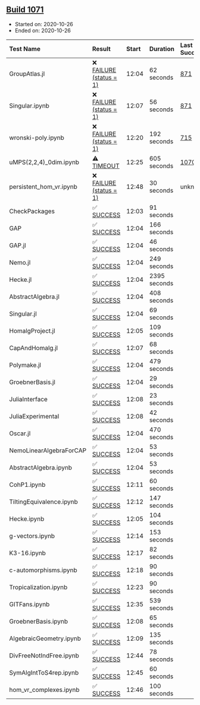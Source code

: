 ## [Build 1071](https://oscarci.mathematik.uni-kl.de/job/oscar-stable/1071/)

* Started on: 2020-10-26
* Ended on: 2020-10-26

| Test Name    | Result | Start | Duration | Last Success | First Failure |
|:-------------|:-------|:------|:---------|:-------------|:--------------|
| GroupAtlas.jl | ❌ [FAILURE (status = 1)](https://oscarci.mathematik.uni-kl.de/job/oscar-stable/1071/artifact/logs/build-1071/GroupAtlas.jl.log) | 12:04 | 62 seconds | [871](https://oscarci.mathematik.uni-kl.de/job/oscar-stable/871/) | [872](https://oscarci.mathematik.uni-kl.de/job/oscar-stable/872/) |
| Singular.ipynb | ❌ [FAILURE (status = 1)](https://oscarci.mathematik.uni-kl.de/job/oscar-stable/1071/artifact/logs/build-1071/Singular.ipynb.log) | 12:07 | 56 seconds | [871](https://oscarci.mathematik.uni-kl.de/job/oscar-stable/871/) | [872](https://oscarci.mathematik.uni-kl.de/job/oscar-stable/872/) |
| wronski-poly.ipynb | ❌ [FAILURE (status = 1)](https://oscarci.mathematik.uni-kl.de/job/oscar-stable/1071/artifact/logs/build-1071/wronski-poly.ipynb.log) | 12:20 | 192 seconds | [715](https://oscarci.mathematik.uni-kl.de/job/oscar-stable/715/) | [716](https://oscarci.mathematik.uni-kl.de/job/oscar-stable/716/) |
| uMPS(2,2,4)_0dim.ipynb | ⚠ [TIMEOUT](https://oscarci.mathematik.uni-kl.de/job/oscar-stable/1071/artifact/logs/build-1071/uMPS-2-2-4-_0dim.ipynb.log) | 12:25 | 605 seconds | [1070](https://oscarci.mathematik.uni-kl.de/job/oscar-stable/1070/) | [1071](https://oscarci.mathematik.uni-kl.de/job/oscar-stable/1071/) |
| persistent_hom_vr.ipynb | ❌ [FAILURE (status = 1)](https://oscarci.mathematik.uni-kl.de/job/oscar-stable/1071/artifact/logs/build-1071/persistent_hom_vr.ipynb.log) | 12:48 | 30 seconds | unknown | unknown |
| CheckPackages | ✅ [SUCCESS](https://oscarci.mathematik.uni-kl.de/job/oscar-stable/1071/artifact/logs/build-1071/CheckPackages.log) | 12:03 | 91 seconds |  |  |
| GAP | ✅ [SUCCESS](https://oscarci.mathematik.uni-kl.de/job/oscar-stable/1071/artifact/logs/build-1071/GAP.log) | 12:04 | 166 seconds |  |  |
| GAP.jl | ✅ [SUCCESS](https://oscarci.mathematik.uni-kl.de/job/oscar-stable/1071/artifact/logs/build-1071/GAP.jl.log) | 12:04 | 46 seconds |  |  |
| Nemo.jl | ✅ [SUCCESS](https://oscarci.mathematik.uni-kl.de/job/oscar-stable/1071/artifact/logs/build-1071/Nemo.jl.log) | 12:04 | 249 seconds |  |  |
| Hecke.jl | ✅ [SUCCESS](https://oscarci.mathematik.uni-kl.de/job/oscar-stable/1071/artifact/logs/build-1071/Hecke.jl.log) | 12:04 | 2395 seconds |  |  |
| AbstractAlgebra.jl | ✅ [SUCCESS](https://oscarci.mathematik.uni-kl.de/job/oscar-stable/1071/artifact/logs/build-1071/AbstractAlgebra.jl.log) | 12:04 | 408 seconds |  |  |
| Singular.jl | ✅ [SUCCESS](https://oscarci.mathematik.uni-kl.de/job/oscar-stable/1071/artifact/logs/build-1071/Singular.jl.log) | 12:04 | 69 seconds |  |  |
| HomalgProject.jl | ✅ [SUCCESS](https://oscarci.mathematik.uni-kl.de/job/oscar-stable/1071/artifact/logs/build-1071/HomalgProject.jl.log) | 12:05 | 109 seconds |  |  |
| CapAndHomalg.jl | ✅ [SUCCESS](https://oscarci.mathematik.uni-kl.de/job/oscar-stable/1071/artifact/logs/build-1071/CapAndHomalg.jl.log) | 12:07 | 68 seconds |  |  |
| Polymake.jl | ✅ [SUCCESS](https://oscarci.mathematik.uni-kl.de/job/oscar-stable/1071/artifact/logs/build-1071/Polymake.jl.log) | 12:04 | 479 seconds |  |  |
| GroebnerBasis.jl | ✅ [SUCCESS](https://oscarci.mathematik.uni-kl.de/job/oscar-stable/1071/artifact/logs/build-1071/GroebnerBasis.jl.log) | 12:04 | 29 seconds |  |  |
| JuliaInterface | ✅ [SUCCESS](https://oscarci.mathematik.uni-kl.de/job/oscar-stable/1071/artifact/logs/build-1071/JuliaInterface.log) | 12:08 | 23 seconds |  |  |
| JuliaExperimental | ✅ [SUCCESS](https://oscarci.mathematik.uni-kl.de/job/oscar-stable/1071/artifact/logs/build-1071/JuliaExperimental.log) | 12:08 | 42 seconds |  |  |
| Oscar.jl | ✅ [SUCCESS](https://oscarci.mathematik.uni-kl.de/job/oscar-stable/1071/artifact/logs/build-1071/Oscar.jl.log) | 12:04 | 470 seconds |  |  |
| NemoLinearAlgebraForCAP | ✅ [SUCCESS](https://oscarci.mathematik.uni-kl.de/job/oscar-stable/1071/artifact/logs/build-1071/NemoLinearAlgebraForCAP.log) | 12:04 | 53 seconds |  |  |
| AbstractAlgebra.ipynb | ✅ [SUCCESS](https://oscarci.mathematik.uni-kl.de/job/oscar-stable/1071/artifact/logs/build-1071/AbstractAlgebra.ipynb.log) | 12:04 | 53 seconds |  |  |
| CohP1.ipynb | ✅ [SUCCESS](https://oscarci.mathematik.uni-kl.de/job/oscar-stable/1071/artifact/logs/build-1071/CohP1.ipynb.log) | 12:11 | 60 seconds |  |  |
| TiltingEquivalence.ipynb | ✅ [SUCCESS](https://oscarci.mathematik.uni-kl.de/job/oscar-stable/1071/artifact/logs/build-1071/TiltingEquivalence.ipynb.log) | 12:12 | 147 seconds |  |  |
| Hecke.ipynb | ✅ [SUCCESS](https://oscarci.mathematik.uni-kl.de/job/oscar-stable/1071/artifact/logs/build-1071/Hecke.ipynb.log) | 12:05 | 104 seconds |  |  |
| g-vectors.ipynb | ✅ [SUCCESS](https://oscarci.mathematik.uni-kl.de/job/oscar-stable/1071/artifact/logs/build-1071/g-vectors.ipynb.log) | 12:14 | 153 seconds |  |  |
| K3-16.ipynb | ✅ [SUCCESS](https://oscarci.mathematik.uni-kl.de/job/oscar-stable/1071/artifact/logs/build-1071/K3-16.ipynb.log) | 12:17 | 82 seconds |  |  |
| c-automorphisms.ipynb | ✅ [SUCCESS](https://oscarci.mathematik.uni-kl.de/job/oscar-stable/1071/artifact/logs/build-1071/c-automorphisms.ipynb.log) | 12:18 | 90 seconds |  |  |
| Tropicalization.ipynb | ✅ [SUCCESS](https://oscarci.mathematik.uni-kl.de/job/oscar-stable/1071/artifact/logs/build-1071/Tropicalization.ipynb.log) | 12:23 | 90 seconds |  |  |
| GITFans.ipynb | ✅ [SUCCESS](https://oscarci.mathematik.uni-kl.de/job/oscar-stable/1071/artifact/logs/build-1071/GITFans.ipynb.log) | 12:35 | 539 seconds |  |  |
| GroebnerBasis.ipynb | ✅ [SUCCESS](https://oscarci.mathematik.uni-kl.de/job/oscar-stable/1071/artifact/logs/build-1071/GroebnerBasis.ipynb.log) | 12:08 | 65 seconds |  |  |
| AlgebraicGeometry.ipynb | ✅ [SUCCESS](https://oscarci.mathematik.uni-kl.de/job/oscar-stable/1071/artifact/logs/build-1071/AlgebraicGeometry.ipynb.log) | 12:09 | 135 seconds |  |  |
| DivFreeNotIndFree.ipynb | ✅ [SUCCESS](https://oscarci.mathematik.uni-kl.de/job/oscar-stable/1071/artifact/logs/build-1071/DivFreeNotIndFree.ipynb.log) | 12:44 | 78 seconds |  |  |
| SymAlgIntToS4rep.ipynb | ✅ [SUCCESS](https://oscarci.mathematik.uni-kl.de/job/oscar-stable/1071/artifact/logs/build-1071/SymAlgIntToS4rep.ipynb.log) | 12:45 | 60 seconds |  |  |
| hom_vr_complexes.ipynb | ✅ [SUCCESS](https://oscarci.mathematik.uni-kl.de/job/oscar-stable/1071/artifact/logs/build-1071/hom_vr_complexes.ipynb.log) | 12:46 | 100 seconds |  |  |
